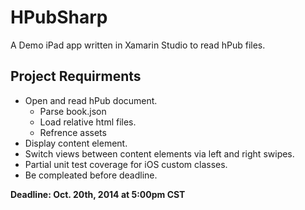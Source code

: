 HPubSharp
=========

A Demo iPad app written in Xamarin Studio to read hPub files. 


Project Requirments
-------------------

- Open and read hPub document.
  - Parse book.json
  - Load relative html files.
  - Refrence assets
- Display content element.
- Switch views between content elements via left and right swipes.
- Partial unit test coverage for iOS custom classes.
- Be compleated before deadline.

**Deadline: Oct. 20th, 2014 at 5:00pm CST**
